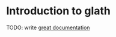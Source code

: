 # Introduction to glath

TODO: write [great documentation](http://jacobian.org/writing/what-to-write/)
